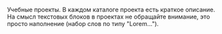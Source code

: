 Учебные проекты. В каждом каталоге проекта есть краткое описание. На смысл текстовых блоков в проектах не обращайте внимание, это просто наполнение (набор слов по типу "Lorem...").

